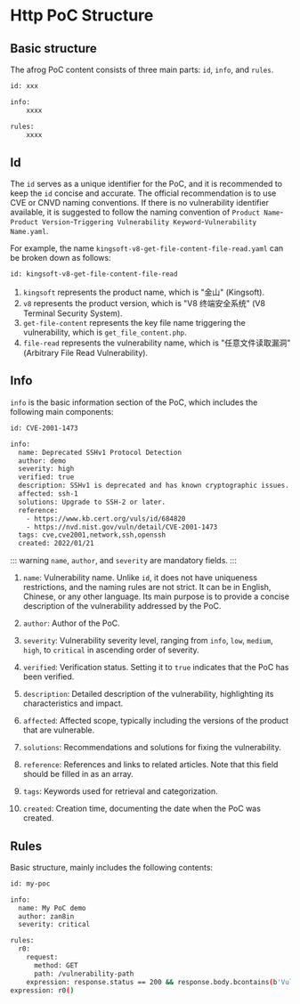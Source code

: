 # Http PoC Structure

## Basic structure
The afrog PoC content consists of three main parts: `id`, `info`, and `rules`.

```sh
id: xxx

info:
    xxxx

rules:
    xxxx
```

## Id
The `id` serves as a unique identifier for the PoC, and it is recommended to keep the `id` concise and accurate. The official recommendation is to use CVE or CNVD naming conventions. If there is no vulnerability identifier available, it is suggested to follow the naming convention of `Product Name`-`Product Version`-`Triggering Vulnerability Keyword`-`Vulnerability Name.yaml`. 

For example, the name `kingsoft-v8-get-file-content-file-read.yaml` can be broken down as follows:

```sh
id: kingsoft-v8-get-file-content-file-read
```

1. `kingsoft` represents the product name, which is "金山" (Kingsoft).
2. `v8` represents the product version, which is "V8 终端安全系统" (V8 Terminal Security System).
3. `get-file-content` represents the key file name triggering the vulnerability, which is `get_file_content.php`.
4. `file-read` represents the vulnerability name, which is "任意文件读取漏洞" (Arbitrary File Read Vulnerability).

## Info

`info` is the basic information section of the PoC, which includes the following main components:

```sh
id: CVE-2001-1473

info:
  name: Deprecated SSHv1 Protocol Detection
  author: demo
  severity: high
  verified: true
  description: SSHv1 is deprecated and has known cryptographic issues.
  affected: ssh-1
  solutions: Upgrade to SSH-2 or later.
  reference:
    - https://www.kb.cert.org/vuls/id/684820
    - https://nvd.nist.gov/vuln/detail/CVE-2001-1473
  tags: cve,cve2001,network,ssh,openssh
  created: 2022/01/21
```
::: warning
`name`, `author`, and `severity` are mandatory fields.
:::

1. `name`: Vulnerability name. Unlike `id`, it does not have uniqueness restrictions, and the naming rules are not strict. It can be in English, Chinese, or any other language. Its main purpose is to provide a concise description of the vulnerability addressed by the PoC.

2. `author`: Author of the PoC.

3. `severity`: Vulnerability severity level, ranging from `info`, `low`, `medium`, `high`, to `critical` in ascending order of severity.

4. `verified`: Verification status. Setting it to `true` indicates that the PoC has been verified.

5. `description`: Detailed description of the vulnerability, highlighting its characteristics and impact.

6. `affected`: Affected scope, typically including the versions of the product that are vulnerable.

7. `solutions`: Recommendations and solutions for fixing the vulnerability.

8. `reference`: References and links to related articles. Note that this field should be filled in as an array.

9. `tags`: Keywords used for retrieval and categorization.

10. `created`: Creation time, documenting the date when the PoC was created.

## Rules

Basic structure, mainly includes the following contents:

```sh
id: my-poc

info:
  name: My PoC demo
  author: zan8in
  severity: critical

rules:
  r0:
    request:
      method: GET
      path: /vulnerability-path
    expression: response.status == 200 && response.body.bcontains(b'Vulnerability')
expression: r0()
```